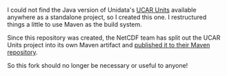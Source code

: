 I could not find the Java version of Unidata's
[UCAR Units](http://www.unidata.ucar.edu/software/udunits/) available anywhere as
a standalone project, so I created this one. I restructured things a little to
use Maven as the build system.

Since this repository was created, the NetCDF team has split out the UCAR Units
project into its own Maven artifact and [published it to their Maven
repository](https://artifacts.unidata.ucar.edu/content/repositories/unidata-releases/edu/ucar/udunits/).

So this fork should no longer be necessary or useful to anyone!
